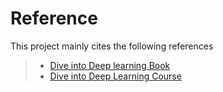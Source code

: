 # Reference

This project mainly cites the following references

> * [Dive into Deep learning Book](https://zh-v2.d2l.ai/index.html)
> * [Dive into Deep Learning Course](https://courses.d2l.ai/zh-v2/)